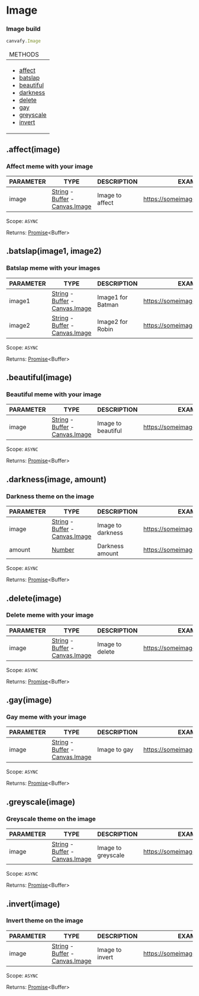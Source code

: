 <h1 id="image">Image</h1>
<h3>Image build</h3>

```js
canvafy.Image
```

<table>
  <thead>
    <tr>
      <td>METHODS</td>
    </tr>
  </thead>
  <tbody>
  <tr><td width=100% valign=top>

  * [affect](#affect)
  * [batslap](#batslap)
  * [beautiful](#beautiful)
  * [darkness](#darkness)
  * [delete](#delete)
  * [gay](#gay)
  * [greyscale](#greyscale)
  * [invert](#invert)
  
  </td></tr>
  </tbody>
</table>

<h2 id="affect">.affect(image)</h2>
<h3>Affect meme with your image</h3>

PARAMETER | TYPE | DESCRIPTION | EXAMPLE
--- | --- | --- | ---
image | [String](https://developer.mozilla.org/en-US/docs/Web/JavaScript/Reference/Global_Objects/String) - [Buffer](https://developer.mozilla.org/en-US/docs/Glossary/buffer) - [Canvas.Image](https://www.tabnine.com/code/javascript/functions/canvas/loadImage) | Image to affect | https://someimage.com/image.png

Scope: `ASYNC`

Returns: [Promise](https://developer.mozilla.org/en-US/docs/Web/JavaScript/Reference/Global_Objects/Promise)\<Buffer>

<h2 id="batslap">.batslap(image1, image2)</h2>
<h3>Batslap meme with your images</h3>

PARAMETER | TYPE | DESCRIPTION | EXAMPLE
--- | --- | --- | ---
image1 | [String](https://developer.mozilla.org/en-US/docs/Web/JavaScript/Reference/Global_Objects/String) - [Buffer](https://developer.mozilla.org/en-US/docs/Glossary/buffer) - [Canvas.Image](https://www.tabnine.com/code/javascript/functions/canvas/loadImage) | Image1 for Batman | https://someimage.com/image.png
image2 | [String](https://developer.mozilla.org/en-US/docs/Web/JavaScript/Reference/Global_Objects/String) - [Buffer](https://developer.mozilla.org/en-US/docs/Glossary/buffer) - [Canvas.Image](https://www.tabnine.com/code/javascript/functions/canvas/loadImage) | Image2 for Robin | https://someimage.com/image.png

Scope: `ASYNC`

Returns: [Promise](https://developer.mozilla.org/en-US/docs/Web/JavaScript/Reference/Global_Objects/Promise)\<Buffer>

<h2 id="beautiful">.beautiful(image)</h2>
<h3>Beautiful meme with your image</h3>

PARAMETER | TYPE | DESCRIPTION | EXAMPLE
--- | --- | --- | ---
image | [String](https://developer.mozilla.org/en-US/docs/Web/JavaScript/Reference/Global_Objects/String) - [Buffer](https://developer.mozilla.org/en-US/docs/Glossary/buffer) - [Canvas.Image](https://www.tabnine.com/code/javascript/functions/canvas/loadImage) | Image to beautiful | https://someimage.com/image.png

Scope: `ASYNC`

Returns: [Promise](https://developer.mozilla.org/en-US/docs/Web/JavaScript/Reference/Global_Objects/Promise)\<Buffer>

<h2 id="darkness">.darkness(image, amount)</h2>
<h3>Darkness theme on the image</h3>

PARAMETER | TYPE | DESCRIPTION | EXAMPLE
--- | --- | --- | ---
image | [String](https://developer.mozilla.org/en-US/docs/Web/JavaScript/Reference/Global_Objects/String) - [Buffer](https://developer.mozilla.org/en-US/docs/Glossary/buffer) - [Canvas.Image](https://www.tabnine.com/code/javascript/functions/canvas/loadImage) | Image to darkness | https://someimage.com/image.png
amount | [Number](https://developer.mozilla.org/en-US/docs/Web/JavaScript/Reference/Global_Objects/Number) | Darkness amount | https://someimage.com/image.png

Scope: `ASYNC`

Returns: [Promise](https://developer.mozilla.org/en-US/docs/Web/JavaScript/Reference/Global_Objects/Promise)\<Buffer>

<h2 id="delete">.delete(image)</h2>
<h3>Delete meme with your image</h3>

PARAMETER | TYPE | DESCRIPTION | EXAMPLE
--- | --- | --- | ---
image | [String](https://developer.mozilla.org/en-US/docs/Web/JavaScript/Reference/Global_Objects/String) - [Buffer](https://developer.mozilla.org/en-US/docs/Glossary/buffer) - [Canvas.Image](https://www.tabnine.com/code/javascript/functions/canvas/loadImage) | Image to delete | https://someimage.com/image.png

Scope: `ASYNC`

Returns: [Promise](https://developer.mozilla.org/en-US/docs/Web/JavaScript/Reference/Global_Objects/Promise)\<Buffer>

<h2 id="gay">.gay(image)</h2>
<h3>Gay meme with your image</h3>

PARAMETER | TYPE | DESCRIPTION | EXAMPLE
--- | --- | --- | ---
image | [String](https://developer.mozilla.org/en-US/docs/Web/JavaScript/Reference/Global_Objects/String) - [Buffer](https://developer.mozilla.org/en-US/docs/Glossary/buffer) - [Canvas.Image](https://www.tabnine.com/code/javascript/functions/canvas/loadImage) | Image to gay | https://someimage.com/image.png

Scope: `ASYNC`

Returns: [Promise](https://developer.mozilla.org/en-US/docs/Web/JavaScript/Reference/Global_Objects/Promise)\<Buffer>

<h2 id="greyscale">.greyscale(image)</h2>
<h3>Greyscale theme on the image</h3>

PARAMETER | TYPE | DESCRIPTION | EXAMPLE
--- | --- | --- | ---
image | [String](https://developer.mozilla.org/en-US/docs/Web/JavaScript/Reference/Global_Objects/String) - [Buffer](https://developer.mozilla.org/en-US/docs/Glossary/buffer) - [Canvas.Image](https://www.tabnine.com/code/javascript/functions/canvas/loadImage) | Image to greyscale | https://someimage.com/image.png

Scope: `ASYNC`

Returns: [Promise](https://developer.mozilla.org/en-US/docs/Web/JavaScript/Reference/Global_Objects/Promise)\<Buffer>

<h2 id="invert">.invert(image)</h2>
<h3>Invert theme on the image</h3>

PARAMETER | TYPE | DESCRIPTION | EXAMPLE
--- | --- | --- | ---
image | [String](https://developer.mozilla.org/en-US/docs/Web/JavaScript/Reference/Global_Objects/String) - [Buffer](https://developer.mozilla.org/en-US/docs/Glossary/buffer) - [Canvas.Image](https://www.tabnine.com/code/javascript/functions/canvas/loadImage) | Image to invert | https://someimage.com/image.png

Scope: `ASYNC`

Returns: [Promise](https://developer.mozilla.org/en-US/docs/Web/JavaScript/Reference/Global_Objects/Promise)\<Buffer>